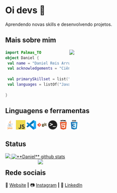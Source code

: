 # Oi devs 👋

Aprendendo novas skills e desenvolvendo projetos.

## Mais sobre mim

<img align="right" width="300" src="https://i2.wp.com/allhtaccess.info/wp-content/uploads/2018/03/programming.gif?fit=1281%2C716&ssl=1" />

```kotlin
import Palmas_TO
object Daniel {
 val name = "Daniel Reis Arruda Sales"
 val acknowledgements = "Ciência da Computação"

 val primarySkillset = list("Paciencia", "Trabalho em Equipe", "Fazer café")
 val languages = listOf("Java", "Python", "JavaScript", "C")

}
```

## Linguagens e ferramentas

<code><img height="30" src="https://raw.githubusercontent.com/github/explore/80688e429a7d4ef2fca1e82350fe8e3517d3494d/topics/java/java.png"></code>
<code><img height="30" src="https://raw.githubusercontent.com/github/explore/80688e429a7d4ef2fca1e82350fe8e3517d3494d/topics/javascript/javascript.png"></code>
<code><img height="30" src="https://raw.githubusercontent.com/github/explore/80688e429a7d4ef2fca1e82350fe8e3517d3494d/topics/visual-studio-code/visual-studio-code.png"></code>
<code><img height="30" src="https://raw.githubusercontent.com/github/explore/80688e429a7d4ef2fca1e82350fe8e3517d3494d/topics/git/git.png"></code>
<code><img height="30" src="https://raw.githubusercontent.com/github/explore/80688e429a7d4ef2fca1e82350fe8e3517d3494d/topics/terminal/terminal.png"></code>
<code><img height="30" src="https://raw.githubusercontent.com/github/explore/80688e429a7d4ef2fca1e82350fe8e3517d3494d/topics/html/html.png"></code>
<code><img height="30" src="https://raw.githubusercontent.com/github/explore/80688e429a7d4ef2fca1e82350fe8e3517d3494d/topics/css/css.png"></code>

## Status

<a href="https://github.com/Gurupreet">
  <img align="auto" src="https://github-readme-stats.vercel.app/api/top-langs/?username=danielpyreis&theme=dracula&hide_langs_below=1" />
</a>

<a href="https://github.com/Gurupreet">
 <img align="auto" src="https://github-readme-stats.vercel.app/api?username=danielpyreis&show_icons=true&theme=dracula&line_height=27" alt="**Daniel** github stats"/>
<img src="https://raw.githubusercontent.com/MicaelliMedeiros/micaellimedeiros/master/image/computer-illustration.png" min-width="400px" max-width="400px" width="400px" align="right">
</a>

[website]: https://codedev.ga/
[instagram]: https://instagram.com/danielreisales?utm_source=qr&igshid=MzNlNGNkZWQ4Mg==
[linkedin]: https://www.linkedin.com/in/daniel-reis-96902b287/

<br>

## Rede sociais

🏡 [Website][website] **|**
📷 [Instagram][instagram] **|**
👔 [LinkedIn][linkedin]
